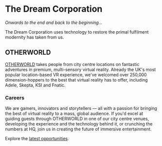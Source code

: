 # The Dream Corporation
_Onwards to the end and back to the beginning..._

The Dream Corporation uses technology to restore the primal fulfilment modernity has taken from us.

## OTHERWORLD
[OTHERWORLD](https://www.other.world) takes people from city centre locations on fantastic adventures in premium, multi-sensory virtual reality. Already the UK's most popular location-based VR experience, we've welcomed over 250,000 dimension-hoppers to the best that virtual reality has to offer, including Adele, Skepta, KSI and Fnatic.

### Careers
We are gamers, innovators and storytellers — all with a passion for bringing the best of virtual reality to a mass, global audience. If you'd excel at guiding guests through OTHERWORLD in one of our city centre venues, developing the experience and the technology behind it, or crunching the numbers at HQ, join us in creating the future of immersive entertainment.

Explore the [latest opportunities](https://www.other.world/careers).

